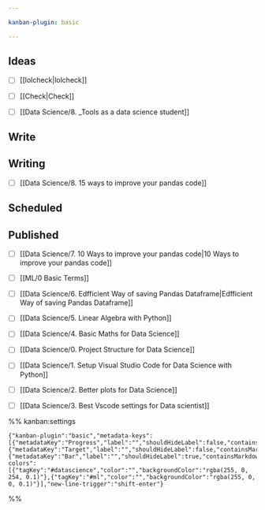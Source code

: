 ```yaml
---

kanban-plugin: basic

---
```


## Ideas
- [ ] [[lolcheck|lolcheck]]
- [ ] [[Check|Check]]

- [ ] [[Data Science/8. _Tools as a data science student]]


## Write



## Writing

- [ ] [[Data Science/8. 15 ways to improve your pandas code]]


## Scheduled



## Published

- [ ] [[Data Science/7. 10 Ways to improve your pandas code|10 Ways to improve your pandas code]]
- [ ] [[ML/0 Basic Terms]]
- [ ] [[Data Science/6. Edfficient Way of saving Pandas Dataframe|Edfficient Way of saving Pandas Dataframe]]
- [ ] [[Data Science/5. Linear Algebra with Python]]
- [ ] [[Data Science/4. Basic Maths for Data Science]]
- [ ] [[Data Science/0. Project Structure for Data Science]]
- [ ] [[Data Science/1. Setup Visual Studio Code for Data Science with Python]]
- [ ] [[Data Science/2. Better plots for Data Science]]
- [ ] [[Data Science/3. Best Vscode settings for Data scientist]]




%% kanban:settings
```
{"kanban-plugin":"basic","metadata-keys":[{"metadataKey":"Progress","label":"","shouldHideLabel":false,"containsMarkdown":false},{"metadataKey":"Target","label":"","shouldHideLabel":false,"containsMarkdown":false},{"metadataKey":"Bar","label":"","shouldHideLabel":true,"containsMarkdown":true}],"tag-colors":[{"tagKey":"#datascience","color":"","backgroundColor":"rgba(255, 0, 254, 0.1)"},{"tagKey":"#ml","color":"","backgroundColor":"rgba(255, 0, 0, 0.1)"}],"new-line-trigger":"shift-enter"}
```
%%